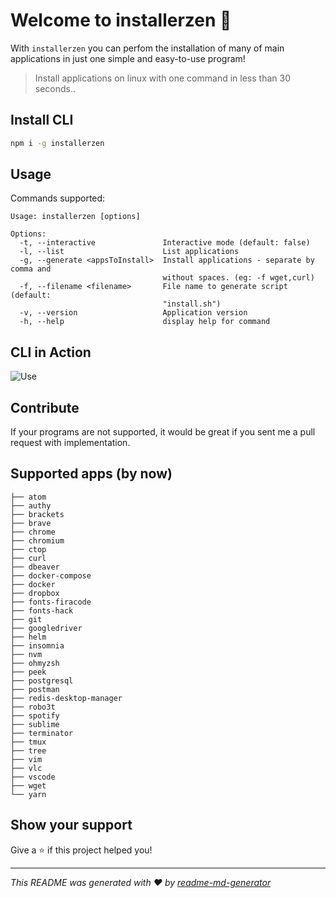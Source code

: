 # Welcome to installerzen 👑
With `installerzen` you can perfom the installation of many of main applications in just one simple and easy-to-use program!

> Install applications on linux with one command in less than 30 seconds..

## Install CLI

```sh
npm i -g installerzen
```

## Usage
Commands supported:
```
Usage: installerzen [options]

Options:
  -t, --interactive               Interactive mode (default: false)
  -l, --list                      List applications
  -g, --generate <appsToInstall>  Install applications - separate by comma and
                                  without spaces. (eg: -f wget,curl)
  -f, --filename <filename>       File name to generate script (default:
                                  "install.sh")
  -v, --version                   Application version
  -h, --help                      display help for command
```
## CLI in Action
![Use](http://jfollmann.com/installerzen/handson.gif)

## Contribute

If your programs are not supported, it would be great if you sent me a pull request with implementation.

## Supported apps (by now)

```
├── atom
├── authy
├── brackets
├── brave
├── chrome
├── chromium
├── ctop
├── curl
├── dbeaver
├── docker-compose
├── docker
├── dropbox
├── fonts-firacode
├── fonts-hack
├── git
├── googledriver
├── helm
├── insomnia
├── nvm
├── ohmyzsh
├── peek
├── postgresql
├── postman
├── redis-desktop-manager
├── robo3t
├── spotify
├── sublime
├── terminator
├── tmux
├── tree
├── vim
├── vlc
├── vscode
├── wget
└── yarn
```

## Show your support

Give a ⭐️ if this project helped you!

***
_This README was generated with ❤️ by [readme-md-generator](https://github.com/kefranabg/readme-md-generator)_
